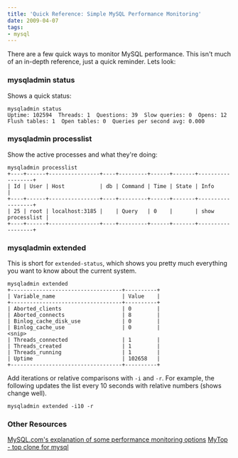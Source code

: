 ```yaml
---
title: 'Quick Reference: Simple MySQL Performance Monitoring'
date: 2009-04-07
tags:
- mysql
---
```

There are a few quick ways to monitor MySQL performance.  This isn't much of an in-depth reference, just a quick reminder.  Lets look:

<!--more-->

### mysqladmin status

Shows a quick status:
    
    mysqladmin status
    Uptime: 102594  Threads: 1  Questions: 39  Slow queries: 0  Opens: 12  Flush tables: 1  Open tables: 0  Queries per second avg: 0.000

### mysqladmin processlist

Show the active processes and what they're doing:
    
    mysqladmin processlist
    +----+------+----------------+----+---------+------+-------+------------------+
    | Id | User | Host           | db | Command | Time | State | Info             |
    +----+------+----------------+----+---------+------+-------+------------------+
    | 25 | root | localhost:3185 |    | Query   | 0    |       | show processlist |
    +----+------+----------------+----+---------+------+-------+------------------+

### mysqladmin extended

This is short for `extended-status`, which shows you pretty much everything you want to know about the current system.

    mysqladmin extended
    +-----------------------------------+----------+
    | Variable_name                     | Value    |
    +-----------------------------------+----------+
    | Aborted_clients                   | 0        |
    | Aborted_connects                  | 8        |
    | Binlog_cache_disk_use             | 0        |
    | Binlog_cache_use                  | 0        |
    <snip>
    | Threads_connected                 | 1        |
    | Threads_created                   | 1        |
    | Threads_running                   | 1        |
    | Uptime                            | 102658   |
    +-----------------------------------+----------+

Add iterations or relative comparisons with `-i` and `-r`.  For example, the following updates the list every 10 seconds with relative numbers (shows change well).
    
    mysqladmin extended -i10 -r
    
### Other Resources

[MySQL.com's explanation of some performance monitoring options](http://www.mysql.com/news-and-events/newsletter/2004-01/a0000000301.html)
[MyTop - top clone for mysql](http://jeremy.zawodny.com/mysql/mytop/)
